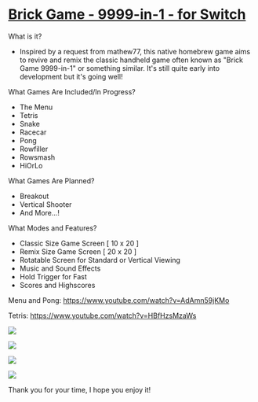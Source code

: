 # [Brick Game - 9999-in-1 - for Switch](https://gbatemp.net/threads/brick-game-9999-in-1-clone-project.586221/)

What is it?
- Inspired by a request from mathew77, this native homebrew game aims to revive and remix the classic handheld game often known as "Brick Game 9999-in-1" or something similar. It's still quite early into development but it's going well!

What Games Are Included/In Progress?
- The Menu
- Tetris
- Snake
- Racecar
- Pong
- Rowfiller
- Rowsmash
- HiOrLo

What Games Are Planned?
- Breakout
- Vertical Shooter
- And More...!

What Modes and Features?
- Classic Size Game Screen [ 10 x 20 ]
- Remix Size Game Screen [ 20 x 20 ]
- Rotatable Screen for Standard or Vertical Viewing
- Music and Sound Effects
- Hold Trigger for Fast
- Scores and Highscores

Menu and Pong:
https://www.youtube.com/watch?v=AdAmn59jKMo

Tetris:
https://www.youtube.com/watch?v=HBfHzsMzaWs

![](https://i.imgur.com/abHnkfj.jpg)

![](https://i.imgur.com/d8dG2iD.jpg)

![](https://github.com/Chrscool8/Brick-Game-9999-in-1-for-Switch/raw/main/screenshots/03%20-%20sprites.jpg)

![](https://i.imgur.com/QhLFsuI.jpg)

Thank you for your time, I hope you enjoy it!
